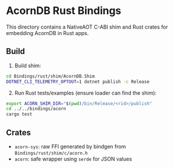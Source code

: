 # AcornDB Rust Bindings

This directory contains a NativeAOT C-ABI shim and Rust crates for embedding AcornDB in Rust apps.

## Build

1. Build shim:

```bash
cd Bindings/rust/shim/AcornDB.Shim
DOTNET_CLI_TELEMETRY_OPTOUT=1 dotnet publish -c Release
```

2. Run Rust tests/examples (ensure loader can find the shim):

```bash
export ACORN_SHIM_DIR="$(pwd)/bin/Release/<rid>/publish"
cd ../../bindings/acorn
cargo test
```

## Crates
- `acorn-sys`: raw FFI generated by bindgen from `Bindings/rust/shim/c/acorn.h`
- `acorn`: safe wrapper using `serde` for JSON values
